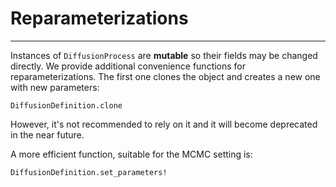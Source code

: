 # Reparameterizations
*****
Instances of `DiffusionProcess` are **mutable** so their fields may be changed directly. We provide additional convenience functions for reparameterizations. The first one clones the object and creates a new one with new parameters:
```@docs
DiffusionDefinition.clone
```
However, it's not recommended to rely on it and it will become deprecated in the near future.

A more efficient function, suitable for the MCMC setting is:
```@docs
DiffusionDefinition.set_parameters!
```
